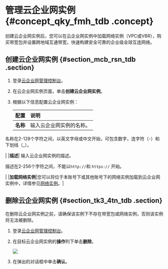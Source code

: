 # 管理云企业网实例 {#concept_qky_fmh_tdb .concept}

创建云企业网实例后，您可以在云企业网实例中加载网络实例（VPC或VBR），购买带宽包并设置跨地域互通带宽，快速构建安全可靠的企业级全球互连网络。

## 创建云企业网实例 {#section_mcb_rsn_tdb .section}

1.  登录[云企业网管理控制台](http://cen.console.aliyun.com/)。
2.  在云企业网实例页面，单击**创建云企业网实例**。
3.  根据以下信息配置云企业网实例：

    |配置|说明|
    |:-|:-|
    |**名称**| 输入云企业网实例的名称。

 名称在2-128个字符之间，以英文字母或中文开始，可包含数字，连字符（-）和下划线（\_）。

 |
    |**描述**| 输入云企业网实例的描述。

 描述在2-256个字符之间，不能以`http://`和 `https://` 开始。

 |
    |**加载网络实例**|您可以将位于本账号下或其他账号下的网络实例加载到云企业网实例中，详情参见[网络实例](intl.zh-CN/用户指南/网络实例.md#)。|


## 删除云企业网实例 {#section_tk3_4tn_tdb .section}

在删除云企业网实例之前，请确保该实例下不存在带宽包或网络实例，否则该实例将无法被删除。

1.  登录[云企业网管理控制台](http://cen.console.aliyun.com/)。
2.  在目标云企业网实例的**操作**列下单击**删除**。

    ![](http://static-aliyun-doc.oss-cn-hangzhou.aliyuncs.com/assets/img/3048/905_zh-CN.png)

3.  在弹出的对话框中单击**确认**。

